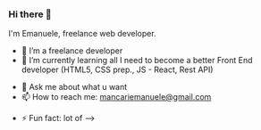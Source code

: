 ### Hi there 👋
I'm Emanuele, freelance web developer.

- 🔭 I’m a freelance developer
- 🌱 I’m currently learning all I need to become a better Front End developer (HTML5, CSS prep., JS - React, Rest API)
<!-- - 👯 I’m looking to collaborate on -->
<!-- - 🤔 I’m looking for help with ... -->
- 💬 Ask me about what u want
- 📫 How to reach me: mancariemanuele@gmail.com
<!-- - 😄 Pronouns: ... -->
- ⚡ Fun fact: lot of
-->


